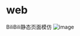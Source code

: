 # web
BiliBili静态页面模仿
![image](https://user-images.githubusercontent.com/102008841/170415855-c00b68e5-2a36-44a0-a6ad-5eb27e72b718.png)
